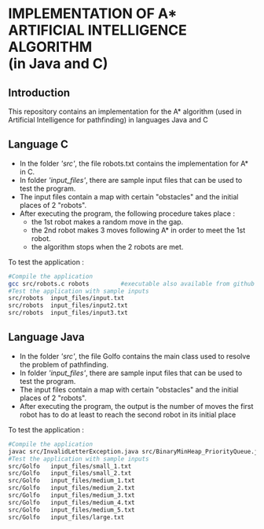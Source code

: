 

IMPLEMENTATION OF A*<br/> ARTIFICIAL INTELLIGENCE ALGORITHM<br/> (in Java and C)
======================================================================

Introduction
----------------------------------------------------------------------
This repository contains an implementation for the A* algorithm (used in Artificial Intelligence for pathfinding) in languages Java and C

Language C
---------------------------------------------------------------------------------------------------
* In the folder *'src'*, the file robots.txt contains the implementation for A* in C.
* In folder *'input_files'*, there are sample input files that can be used to test the program.
* The input files contain a map with certain "obstacles" and the initial places of 2 "robots".
* After executing the program, the following procedure takes place :
	- the 1st robot makes a random move in the gap.
	- the 2nd robot makes 3 moves following A* in order to meet the 1st robot.
	- the algorithm stops when the 2 robots are met.

To test the application :
```sh
#Compile the application
gcc src/robots.c robots			#executable also available from github as release
#Test the application with sample inputs
src/robots	input_files/input.txt
src/robots 	input_files/input2.txt
src/robots	input_files/input3.txt
```

Language Java
------------------------------------------------------------------------------------------------

* In the folder *'src'*, the file Golfo contains the main class used to resolve the problem of pathfinding.
* In folder *'input_files'*, there are sample input files that can be used to test the program.
* The input files contain a map with certain "obstacles" and the initial places of 2 "robots".
* After executing the program, the output is the number of moves the first robot has to do at least to reach the second robot in its initial place

To test the application :
```sh
#Compile the application
javac src/InvalidLetterException.java src/BinaryMinHeap_PriorityQueue.java src/Golfo.java 
#Test the application with sample inputs
src/Golfo	input_files/small_1.txt
src/Golfo 	input_files/small_2.txt
src/Golfo	input_files/medium_1.txt
src/Golfo	input_files/medium_2.txt
src/Golfo	input_files/medium_3.txt
src/Golfo	input_files/medium_4.txt
src/Golfo	input_files/medium_5.txt
src/Golfo	input_files/large.txt
```
